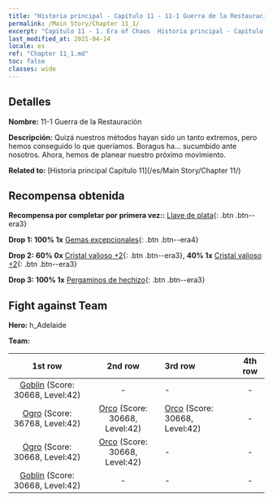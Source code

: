 ```yaml
---
title: "Historia principal - Capítulo 11 - 11-1 Guerra de la Restauración"
permalink: /Main Story/Chapter 11_1/
excerpt: "Capítulo 11 - 1. Era of Chaos  Historia principal - Capítulo 11_1. 11-1 Guerra de la Restauración"
last_modified_at: 2021-04-14
locale: es
ref: "Chapter 11_1.md"
toc: false
classes: wide
---
```


## Detalles

 **Nombre:** 11-1 Guerra de la Restauración

 **Descripción:** Quizá nuestros métodos hayan sido un tanto extremos, pero hemos conseguido lo que queríamos. Boragus ha... sucumbido ante nosotros. Ahora, hemos de planear nuestro próximo movimiento.

 **Related to:** [Historia principal Capítulo 11](/es/Main Story/Chapter 11/)

## Recompensa obtenida

 **Recompensa por completar por primera vez::** [Llave de plata](/es/Items/con_693/){: .btn .btn--era3}

 **Drop 1:** **100% 1x** [Gemas excepcionales](/es/Items/mat_37/){: .btn .btn--era4}

 **Drop 2:** **60% 0x** [Cristal valioso +2](/es/Items/mat_31/){: .btn .btn--era3}, **40% 1x** [Cristal valioso +2](/es/Items/mat_31/){: .btn .btn--era3}

 **Drop 3:** **100% 1x** [Pergaminos de hechizo](/es/Items/con_694/){: .btn .btn--era3}


## Fight against Team
 **Hero:** h_Adelaide

 **Team:**


  | 1st row | 2nd row | 3rd row | 4th row |
  |:----:|:----:|:----|:----:|
  | [Goblin](/es/units/Goblin/) (Score: 30668, Level:42)  | - | - | - |
  | [Ogro](/es/units/Ogre/) (Score: 36768, Level:42)  | [Orco](/es/units/Orc/) (Score: 30668, Level:42)  | [Orco](/es/units/Orc/) (Score: 30668, Level:42)  | - |
  | [Ogro](/es/units/Ogre/) (Score: 30668, Level:42)  | [Orco](/es/units/Orc/) (Score: 30668, Level:42)  | - | - |
  | [Goblin](/es/units/Goblin/) (Score: 30668, Level:42)  | - | - | - |


